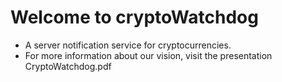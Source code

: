 # Welcome to cryptoWatchdog
* A server notification service for cryptocurrencies.
* For more information about our vision, visit the presentation CryptoWatchdog.pdf
